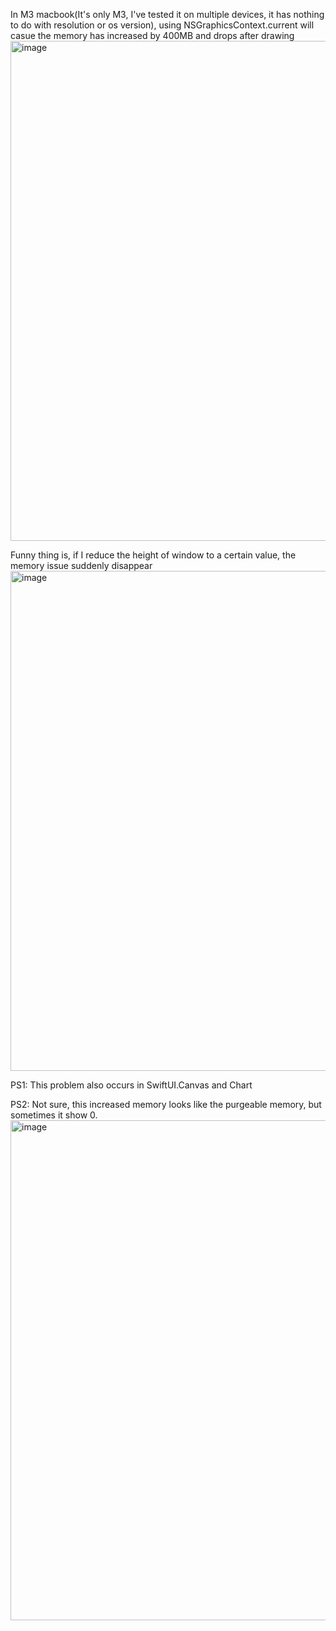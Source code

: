 In M3 macbook(It's only M3, I've tested it on multiple devices, it has nothing to do with resolution or os version), using NSGraphicsContext.current will casue the memory has increased by 400MB and drops after drawing
<img width="800" alt="image" src="https://github.com/miku1958/NSGraphicsContext-memory-issue/assets/24806909/377b1b5f-0d14-4ed8-b071-5afb1dca0224">


Funny thing is, if I reduce the height of window to a certain value, the memory issue suddenly disappear
<img width="800" alt="image" src="https://github.com/miku1958/NSGraphicsContext-memory-issue/assets/24806909/c9b9e3a7-bff5-4d73-9387-daca2ba3a535">

PS1: This problem also occurs in SwiftUI.Canvas and Chart

PS2: Not sure, this increased memory looks like the purgeable memory, but sometimes it show 0.
<img width="800" alt="image" src="https://github.com/miku1958/NSGraphicsContext-memory-issue/assets/24806909/29bd7e02-e470-41c7-8c9f-d9f52ba659dc">

